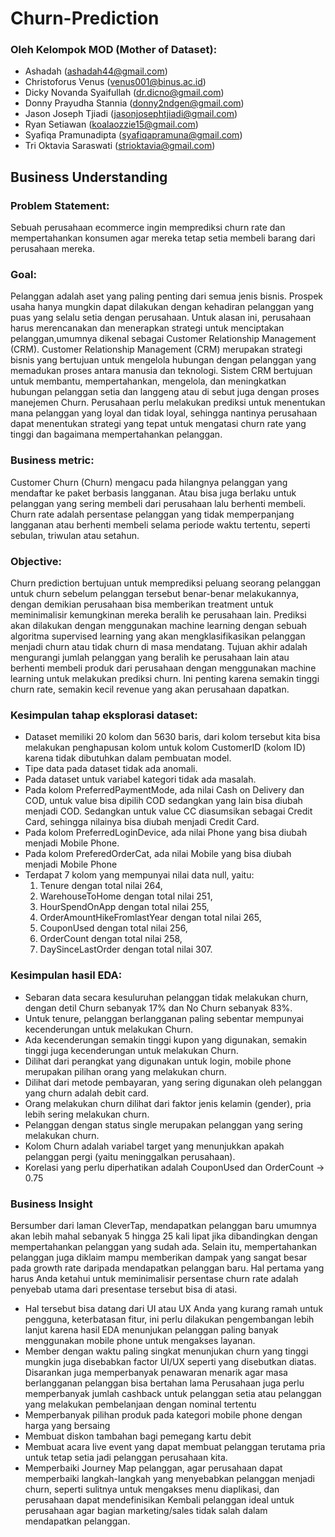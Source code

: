 # Churn-Prediction
### Oleh Kelompok MOD (Mother of Dataset):
 * Ashadah (ashadah44@gmail.com)
 * Christoforus Venus (venus001@binus.ac.id)
 * Dicky Novanda Syaifullah (dr.dicno@gmail.com)
 * Donny Prayudha Stannia (donny2ndgen@gmail.com)
 * Jason Joseph Tjiadi (jasonjosephtjiadi@gmail.com)
 * Ryan Setiawan (koalaozzie15@gmail.com)
 * Syafiqa Pramunadipta (syafiqapramuna@gmail.com)
 * Tri Oktavia Saraswati (strioktavia@gmail.com)
 
## Business Understanding
### Problem Statement: 
Sebuah perusahaan ecommerce ingin  memprediksi churn rate dan mempertahankan konsumen agar mereka tetap setia membeli barang dari perusahaan mereka.

### Goal:
Pelanggan adalah aset yang paling penting dari semua jenis bisnis. Prospek usaha hanya mungkin dapat dilakukan dengan kehadiran pelanggan yang puas yang selalu setia dengan perusahaan. Untuk alasan ini, perusahaan harus merencanakan dan menerapkan strategi untuk menciptakan pelanggan,umumnya dikenal sebagai Customer Relationship Management (CRM).
Customer Relationship Management (CRM) merupakan strategi bisnis yang bertujuan untuk mengelola hubungan dengan pelanggan yang memadukan proses antara manusia dan teknologi. Sistem CRM bertujuan untuk membantu, mempertahankan, mengelola, dan meningkatkan hubungan pelanggan setia dan langgeng atau di sebut juga dengan proses manejemen Churn.
Perusahaan perlu melakukan prediksi untuk menentukan mana pelanggan yang loyal dan tidak loyal, sehingga nantinya perusahaan dapat menentukan strategi yang tepat untuk mengatasi churn rate yang tinggi dan bagaimana mempertahankan pelanggan.

### Business metric:
Customer Churn (Churn) mengacu pada hilangnya pelanggan yang mendaftar ke paket berbasis langganan. Atau bisa juga berlaku untuk pelanggan yang sering membeli dari perusahaan lalu berhenti membeli.
Churn rate adalah persentase pelanggan yang tidak memperpanjang langganan atau berhenti membeli selama periode waktu tertentu, seperti sebulan, triwulan atau setahun.

### Objective:
Churn prediction bertujuan untuk memprediksi peluang seorang pelanggan untuk churn sebelum pelanggan tersebut benar-benar melakukannya, dengan demikian perusahaan bisa memberikan treatment untuk meminimalisir kemungkinan mereka beralih ke perusahaan lain. Prediksi akan dilakukan dengan menggunakan machine learning dengan sebuah algoritma supervised learning yang akan mengklasifikasikan pelanggan menjadi churn atau tidak churn di masa mendatang.
Tujuan akhir adalah mengurangi jumlah pelanggan yang beralih ke perusahaan lain atau berhenti membeli produk dari perusahaan dengan menggunakan machine learning untuk melakukan prediksi churn. Ini penting karena semakin tinggi churn rate, semakin kecil revenue yang akan perusahaan dapatkan.

### Kesimpulan tahap eksplorasi dataset:
*  Dataset memiliki 20 kolom dan 5630 baris, dari kolom tersebut kita bisa melakukan penghapusan kolom untuk kolom CustomerID (kolom ID) karena tidak dibutuhkan dalam pembuatan model.
*  Tipe data pada dataset tidak ada anomali.
*  Pada dataset untuk variabel kategori tidak ada masalah.
*  Pada kolom PreferredPaymentMode, ada nilai Cash on Delivery dan COD, untuk value bisa dipilih COD sedangkan yang lain bisa diubah menjadi COD. Sedangkan untuk value CC diasumsikan sebagai Credit Card, sehingga nilainya bisa diubah menjadi Credit Card.
*  Pada kolom PreferredLoginDevice, ada nilai Phone yang bisa diubah menjadi Mobile Phone.
*  Pada kolom PreferedOrderCat, ada nilai Mobile yang bisa diubah menjadi Mobile Phone
*  Terdapat 7 kolom yang mempunyai nilai data null, yaitu: 
   1.  Tenure dengan total nilai 264, 
   2.  WarehouseToHome dengan total nilai 251, 
   3.  HourSpendOnApp dengan total nilai 255, 
   4.  OrderAmountHikeFromlastYear dengan total nilai 265, 
   5.  CouponUsed dengan total nilai 256, 
   6.  OrderCount dengan total nilai 258, 
   7.  DaySinceLastOrder dengan total nilai 307.

### Kesimpulan hasil EDA:
*  Sebaran data secara kesuluruhan pelanggan tidak melakukan churn, dengan detil Churn sebanyak 17% dan No Churn sebanyak 83%.
*  Untuk tenure, pelanggan berlangganan  paling sebentar mempunyai kecenderungan untuk melakukan Churn.
*  Ada kecenderungan semakin tinggi kupon yang digunakan, semakin tinggi juga kecenderungan untuk melakukan Churn. 
*  Dilihat dari perangkat yang digunakan untuk login, mobile phone merupakan pilihan orang yang melakukan churn.
* Dilihat dari metode pembayaran, yang sering digunakan oleh pelanggan yang churn adalah debit card.
*  Orang melakukan churn dilihat dari faktor jenis kelamin (gender), pria lebih sering melakukan churn.
*  Pelanggan dengan status single merupakan pelanggan yang sering melakukan churn.
*  Kolom Churn adalah variabel target yang menunjukkan apakah pelanggan pergi (yaitu meninggalkan perusahaan).
*  Korelasi yang perlu diperhatikan adalah CouponUsed dan OrderCount → 0.75

### Business Insight
Bersumber dari laman CleverTap, mendapatkan pelanggan baru umumnya akan lebih mahal sebanyak 5 hingga 25 kali lipat jika dibandingkan dengan mempertahankan pelanggan yang sudah ada. Selain itu, mempertahankan pelanggan juga diklaim mampu memberikan dampak yang sangat besar pada growth rate daripada mendapatkan pelanggan baru.
Hal pertama yang harus Anda ketahui untuk  meminimalisir persentase churn rate adalah penyebab utama dari presentase tersebut bisa di atasi. 
-  Hal tersebut bisa datang dari UI atau UX Anda yang kurang ramah untuk pengguna, keterbatasan fitur, ini perlu dilakukan pengembangan lebih lanjut karena hasil EDA menunjukan pelanggan paling banyak menggunakan mobile phone untuk mengakses layanan.
-  Member dengan waktu paling singkat menunjukan churn yang tinggi mungkin juga disebabkan factor UI/UX seperti yang disebutkan diatas. Disarankan juga memperbanyak penawaran menarik agar masa berlangganan pelanggan bisa bertahan lama
Perusahaan juga perlu memperbanyak jumlah cashback untuk pelanggan setia atau pelanggan yang melakukan pembelanjaan dengan nominal tertentu
-  Memperbanyak pilihan produk pada kategori mobile phone dengan harga yang bersaing
-  Membuat diskon tambahan bagi pemegang kartu debit
-  Membuat acara live event yang dapat membuat pelanggan terutama pria untuk tetap setia jadi pelanggan perusahaan kita.
-  Memperbaiki Journey Map pelanggan, agar perusahaan dapat memperbaiki langkah-langkah yang menyebabkan pelanggan menjadi churn, seperti sulitnya untuk mengakses menu diaplikasi, dan perusahaan dapat mendefinisikan Kembali pelanggan ideal untuk perusahaan agar bagian marketing/sales tidak salah dalam mendapatkan pelanggan.
